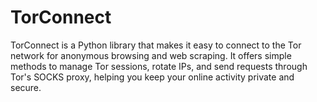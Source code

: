 # TorConnect
TorConnect is a Python library that makes it easy to connect to the Tor network for anonymous browsing and web scraping. It offers simple methods to manage Tor sessions, rotate IPs, and send requests through Tor's SOCKS proxy, helping you keep your online activity private and secure.
